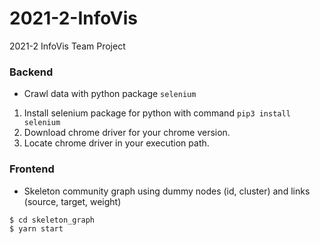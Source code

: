 # 2021-2-InfoVis
2021-2 InfoVis Team Project

### Backend
- Crawl data with python package ```selenium```
1. Install selenium package for python with command ```pip3 install selenium```
2. Download chrome driver for your chrome version.
3. Locate chrome driver in your execution path.

### Frontend
- Skeleton community graph using dummy nodes (id, cluster) and links (source, target, weight)
~~~
$ cd skeleton_graph
$ yarn start
~~~
